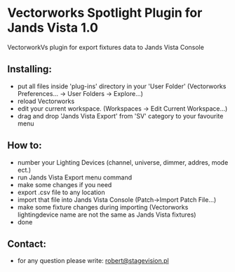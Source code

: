 # Vectorworks Spotlight Plugin for Jands Vista 1.0

VectorworkVs plugin for export fixtures data to Jands Vista Console

## Installing:

- put all files inside 'plug-ins' directory in your 'User Folder' (Vectorworks Preferences... -> User Folders -> Explore...)
- reload Vectorworks
- edit your current workspace. (Workspaces -> Edit Current Workspace...)
- drag and drop 'Jands Vista Export' from 'SV' category to your favourite menu

## How to:

- number your Lighting Devices (channel, universe, dimmer, addres, mode ect.)
- run Jands Vista Export menu command
- make some changes if you need
- export .csv file to any location
- import that file into Jands Vista Console (Patch->Import Patch File...)
- make some fixture changes during importing (Vectorworks lightingdevice name are not the same as Jands Vista fixtures)
- done

## Contact:
- for any question please write: robert@stagevision.pl
